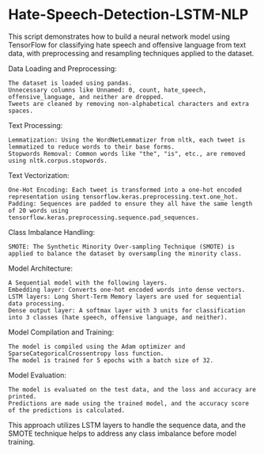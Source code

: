 # Hate-Speech-Detection-LSTM-NLP
This script demonstrates how to build a neural network model using TensorFlow for classifying hate speech and offensive language from text data, with preprocessing and resampling techniques applied to the dataset.

Data Loading and Preprocessing:

    The dataset is loaded using pandas.
    Unnecessary columns like Unnamed: 0, count, hate_speech, offensive_language, and neither are dropped.
    Tweets are cleaned by removing non-alphabetical characters and extra spaces.

Text Processing:

    Lemmatization: Using the WordNetLemmatizer from nltk, each tweet is lemmatized to reduce words to their base forms.
    Stopwords Removal: Common words like "the", "is", etc., are removed using nltk.corpus.stopwords.

Text Vectorization:

    One-Hot Encoding: Each tweet is transformed into a one-hot encoded representation using tensorflow.keras.preprocessing.text.one_hot.
    Padding: Sequences are padded to ensure they all have the same length of 20 words using tensorflow.keras.preprocessing.sequence.pad_sequences.

Class Imbalance Handling:

    SMOTE: The Synthetic Minority Over-sampling Technique (SMOTE) is applied to balance the dataset by oversampling the minority class.

Model Architecture:

    A Sequential model with the following layers.
    Embedding layer: Converts one-hot encoded words into dense vectors.
    LSTM layers: Long Short-Term Memory layers are used for sequential data processing.
    Dense output layer: A softmax layer with 3 units for classification into 3 classes (hate speech, offensive language, and neither).

 Model Compilation and Training:
 
    The model is compiled using the Adam optimizer and SparseCategoricalCrossentropy loss function.
    The model is trained for 5 epochs with a batch size of 32.

Model Evaluation:

    The model is evaluated on the test data, and the loss and accuracy are printed.
    Predictions are made using the trained model, and the accuracy score of the predictions is calculated.

This approach utilizes LSTM layers to handle the sequence data, and the SMOTE technique helps to address any class imbalance before model training.
